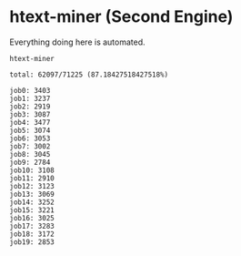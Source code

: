# htext-miner (Second Engine)

Everything doing here is automated.

```
htext-miner

total: 62097/71225 (87.18427518427518%)

job0: 3403
job1: 3237
job2: 2919
job3: 3087
job4: 3477
job5: 3074
job6: 3053
job7: 3002
job8: 3045
job9: 2784
job10: 3108
job11: 2910
job12: 3123
job13: 3069
job14: 3252
job15: 3221
job16: 3025
job17: 3283
job18: 3172
job19: 2853
```